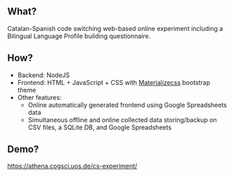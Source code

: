 ## What?
Catalan-Spanish code switching web-based online experiment including a Bilingual Language Profile building questionnaire.

## How?
- Backend: NodeJS
- Frontend: HTML + JavaScript + CSS with [Materializecss](https://materializecss.com/) bootstrap theme
- Other features:
  - Online automatically generated frontend using Google Spreadsheets data
  - Simultaneous offline and online collected data storing/backup on CSV files, a SQLite DB, and Google Spreadsheets
  
## Demo?
https://athena.cogsci.uos.de/cs-experiment/
